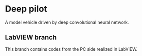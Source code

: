 # Deep pilot
A model vehicle driven by deep convolutional neural network.

## LabVIEW branch
This branch contains codes from the PC side realized in LabVIEW.
